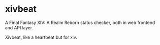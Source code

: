 # xivbeat

A Final Fantasy XIV: A Realm Reborn status checker, both in web frontend and API layer.

Xivbeat, like a heartbeat but for xiv.
